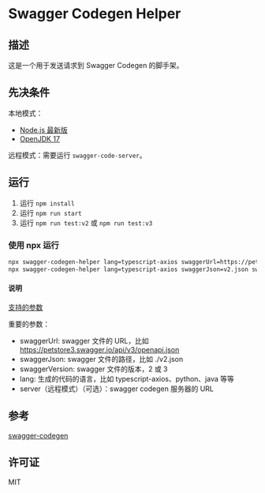 # Swagger Codegen Helper

## 描述

这是一个用于发送请求到 Swagger Codegen 的脚手架。

## 先决条件

本地模式：

-   [Node.js 最新版](https://nodejs.org/download/release/latest/)
-   [OpenJDK 17](https://openjdk.org/projects/jdk/17/)

远程模式：需要运行 `swagger-code-server`。

## 运行

1. 运行 `npm install`
2. 运行 `npm run start`
3. 运行 `npm run test:v2` 或 `npm run test:v3`

### 使用 npx 运行

```bash
npx swagger-codegen-helper lang=typescript-axios swaggerUrl=https://petstore3.swagger.io/api/v3/openapi.json swaggerVersion=3
npx swagger-codegen-helper lang=typescript-axios swaggerJson=v2.json swaggerVersion=2 server=http://localhost:8787/generate-code
```

#### 说明

[支持的参数](/src/commandMapping.ts)

重要的参数：

-   swaggerUrl: swagger 文件的 URL，比如 https://petstore3.swagger.io/api/v3/openapi.json
-   swaggerJson: swagger 文件的路径，比如 ./v2.json
-   swaggerVersion: swagger 文件的版本，2 或 3
-   lang: 生成的代码的语言，比如 typescript-axios、python、java 等等
-   server（远程模式）（可选）：swagger codegen 服务器的 URL

## 参考

[swagger-codegen](https://github.com/swagger-api/swagger-codegen)

## 许可证

MIT
